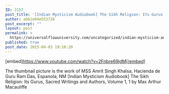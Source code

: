 ```yaml
---
ID: 2157
post_title: '[Indian Mysticism Audiobook] The Sikh Religion: Its Gurus, Sacred Writings and Authors, Volume 1, 1'
author: abbie04m553726
post_excerpt: ""
layout: post
permalink: >
  https://universalflowuniversity.com/uncategorized/indian-mysticism-audiobook-the-sikh-religion-its-gurus-sacred-writings-and-authors-volume-1-1/
published: true
post_date: 2015-04-03 19:16:20
---
```

[embed]https://www.youtube.com/watch?v=2Fnbre69jdM[/embed]<br>
<p>The thumbnail picture is the work of MSS Amrit Singh Khalsa, Hacienda de Guru Ram Das, Espanola, NM
[Indian Mysticism Audiobook] The Sikh Religion: Its Gurus, Sacred Writings and Authors, Volume 1, 1 by Max Arthur Macauliffe</p>